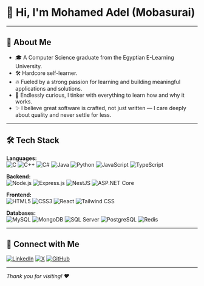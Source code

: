 # 👋 Hi, I'm Mohamed Adel (Mobasurai)
---

## 🚀 About Me

- 🎓 A Computer Science graduate from the Egyptian E-Learning University.
- 🛠 Hardcore self-learner.
- 🔥 Fueled by a strong passion for learning and building meaningful applications and solutions.
- 🔎 Endlessly curious, I tinker with everything to learn how and why it works.
- ✨ I believe great software is crafted, not just written — I care deeply about quality and never settle for less.

---

## 🛠️ Tech Stack

**Languages:**  
![C](https://img.shields.io/badge/-C-00599C?style=flat-square&logo=c) 
![C++](https://img.shields.io/badge/-C++-00599C?style=flat-square&logo=c%2b%2b)
![C#](https://img.shields.io/badge/-C%23-239120?style=flat-square&logo=c-sharp)
![Java](https://img.shields.io/badge/-Java-007396?style=flat-square&logo=java)
![Python](https://img.shields.io/badge/-Python-3776AB?style=flat-square&logo=python)
![JavaScript](https://img.shields.io/badge/-JavaScript-F7DF1E?style=flat-square&logo=javascript)
![TypeScript](https://img.shields.io/badge/-TypeScript-3178C6?style=flat-square&logo=typescript)

**Backend:**  
![Node.js](https://img.shields.io/badge/-Node.js-339933?style=flat-square&logo=node.js)
![Express.js](https://img.shields.io/badge/-Express.js-000000?style=flat-square&logo=express)
![NestJS](https://img.shields.io/badge/-NestJS-E0234E?style=flat-square&logo=nestjs)
![ASP.NET Core](https://img.shields.io/badge/-ASP.NET%20Core-512BD4?style=flat-square&logo=dotnet)

**Frontend:**  
![HTML5](https://img.shields.io/badge/-HTML5-E34F26?style=flat-square&logo=html5)
![CSS3](https://img.shields.io/badge/-CSS3-1572B6?style=flat-square&logo=css3)
![React](https://img.shields.io/badge/-React-61DAFB?style=flat-square&logo=react)
![Tailwind CSS](https://img.shields.io/badge/-Tailwind%20CSS-38B2AC?style=flat-square&logo=tailwind-css)

**Databases:**  
![MySQL](https://img.shields.io/badge/-MySQL-4479A1?style=flat-square&logo=mysql)
![MongoDB](https://img.shields.io/badge/-MongoDB-47A248?style=flat-square&logo=mongodb)
![SQL Server](https://img.shields.io/badge/-SQL%20Server-CC2927?style=flat-square&logo=microsoft-sql-server)
![PostgreSQL](https://img.shields.io/badge/-PostgreSQL-336791?style=flat-square&logo=postgresql)
![Redis](https://img.shields.io/badge/-Redis-DC382D?style=flat-square&logo=redis)

---

## 🤝 Connect with Me

[![LinkedIn](https://img.shields.io/badge/-LinkedIn-0077B5?style=flat-square&logo=linkedin)](https://www.linkedin.com/in/mohamed-adel-alsayed)
[![X](https://img.shields.io/badge/-X-000000?style=flat-square&logo=twitter)](https://x.com/mobasurai)
[![GitHub](https://img.shields.io/badge/-GitHub-181717?style=flat-square&logo=github)](https://github.com/mobasurai)

---

_Thank you for visiting! ❤️_
